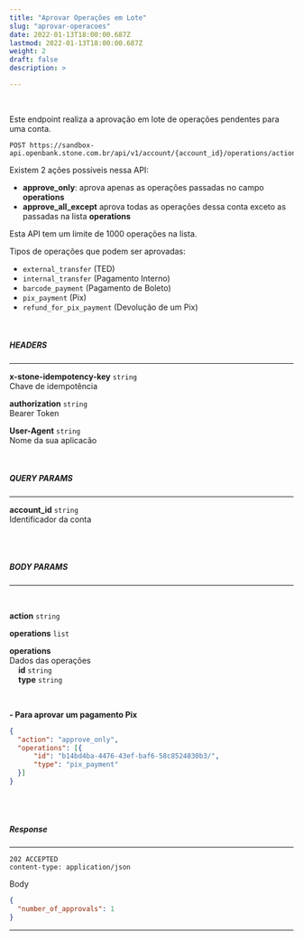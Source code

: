 ```yaml
---
title: "Aprovar Operações em Lote"
slug: "aprovar-operacoes"
date: 2022-01-13T18:00:00.687Z
lastmod: 2022-01-13T18:00:00.687Z
weight: 2
draft: false
description: >

---
```

<br>

Este endpoint realiza a aprovação em lote de operações pendentes para uma conta.

```
POST https://sandbox-api.openbank.stone.com.br/api/v1/account/{account_id}/operations/actions/approve
```

Existem 2 ações possíveis nessa API:
* **approve_only**: aprova apenas as operações passadas no campo **operations**
* **approve_all_except** aprova todas as operações dessa conta exceto as passadas na lista **operations**

Esta API tem um limite de 1000 operações na lista.

Tipos de operações que podem ser aprovadas:

- `external_transfer` (TED)
- `internal_transfer` (Pagamento Interno)
- `barcode_payment` (Pagamento de Boleto)
- `pix_payment` (Pix)
- `refund_for_pix_payment` (Devolução de um Pix)

<br>

##### **HEADERS**
---

**x-stone-idempotency-key** `string`
<br>Chave de idempotência

**authorization** `string`
<br> Bearer Token

**User-Agent** `string`
<br>Nome da sua aplicacão

<br>

##### **QUERY PARAMS**
---

**account_id** `string`
<br> Identificador da conta
<br> <br> 

<br>

##### **BODY PARAMS**
---
<br>

**action** `string`

**operations** `list`

**operations** <br>Dados das operações
  <br>&nbsp;&nbsp;&nbsp;&nbsp;**id** `string`
  <br>&nbsp;&nbsp;&nbsp;&nbsp;**type** `string`

<br>

**- Para aprovar um pagamento Pix**

```json
{
  "action": "approve_only",
  "operations": [{
      "id": "b14bd4ba-4476-43ef-baf6-58c8524830b3/",
      "type": "pix_payment"
  }]   
}

```
<br> <br> 
##### **Response**
---

```
202 ACCEPTED
content-type: application/json
```

Body
```json
{
  "number_of_approvals": 1
}
```

---
